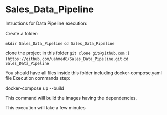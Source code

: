 # Sales_Data_Pipeline
Intructions for Data Pipeline execution:

Create a folder:

`mkdir Sales_Data_Pipeline`
`cd Sales_Data_Pipeline`

clone the project in this folder
`git clone git@github.com:](https://github.com/uahmed8/Sales_Data_Pipeline.git`
`cd Sales_Data_Pipeline`

You should have all files inside this folder including docker-compose.yaml file
Execution commands step:

docker-compose up --build

This command will build the images having the dependencies.

This execution will take a few minutes





